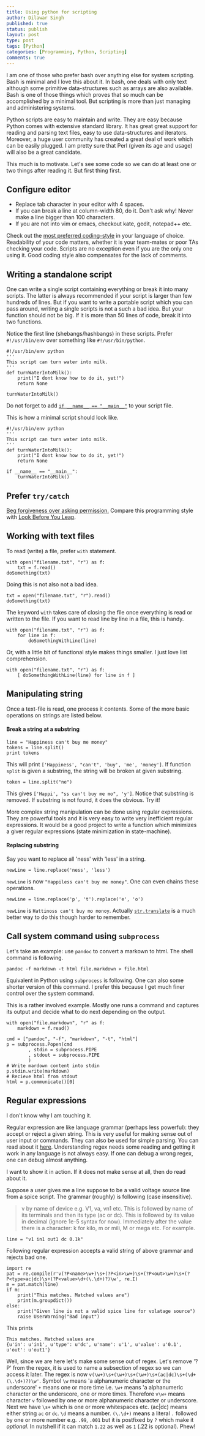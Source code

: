 ```yaml
---
title: Using python for scripting
author: Dilawar Singh
published: true
status: publish
layout: post
type: post
tags: [Python]
categories: [Programming, Python, Scripting]
comments: true
---
```


I am one of those who prefer bash over anything else for system scripting. Bash
is minimal and I love this about it. In bash, one deals with only text although
some primitive data-structures such as arrays are also available. Bash is one of
those things which proves that so much can be accomplished by a minimal tool.
But scripting is more than just managing and administering systems.

Python scripts are easy to maintain and write. They are easy because Python
comes with extensive standard library. It has great great support for reading
and parsing text files, easy to use data-structures and iterators. Moreover, a
huge user community has created a great deal of work which can be easily
plugged. I am pretty sure that Perl (given its age and usage) will also be a
great candidate.

This much is to motivate. Let's see some code so we can do at least one or two
things after reading it. But first thing first.

## Configure editor

- Replace tab character in your editor with 4 spaces.
- If you can break a line at column-width 80, do it. Don't ask why! Never make a
  line bigger than 100 characters.
- If you are not into vim or emacs, checkout kate, gedit, notepad++ etc.

Check out the [most preferred
coding-style](http://legacy.python.org/dev/peps/pep-0008/) in your language of
choice.  Readability of your code matters, whether it is your team-mates or poor
TAs checking your code.  Scripts are no exception even if you are the only one
using it. Good coding style also compensates for the lack of comments.

## Writing a standalone script

One can write a single script containing everything or break it into many
scripts. The latter is always recommended if your script is larger than few
hundreds of lines. But if you want to write a portable script which you can pass
around, writing a single scripts is not a such a bad idea. But your function
should not be big. If it is more than 50 lines of code, break it into two
functions.

Notice the first line (shebangs/hashbangs) in these scripts. Prefer `#!/usr/bin/env` 
over something like `#!/usr/bin/python`.

~~~
#!/usr/bin/env python
'''
This script can turn water into milk.
'''
def turnWaterIntoMilk():
    print("I dont know how to do it, yet!")
    return None

turnWaterIntoMilk()

~~~

Do not forget to add [`if __name__ == "__main__"`](http://stackoverflow.com/questions/419163/what-does-if-name-main-do)
to your script file.

This is how a minimal script should look like.

~~~
#!/usr/bin/env python
'''
This script can turn water into milk.
'''
def turnWaterIntoMilk():
    print("I dont know how to do it, yet!")
    return None

if __name__ == "__main__":
    turnWaterIntoMilk()

~~~

## Prefer `try/catch` 

[Beg forgiveness over asking permission.](http://programmers.stackexchange.com/questions/175655/python-forgiveness-vs-permission-and-duck-typing)
Compare this programming style with [Look Before You Leap](http://docs.python.org/2/glossary.html).

## Working with text files

To read (write) a file, prefer `with` statement.

~~~
with open("filename.txt", "r") as f:
    txt = f.read()
doSomething(txt)
~~~

Doing this is not also not a bad idea. 

~~~
txt = open("filename.txt", "r").read()
doSomething(txt)
~~~

The keyword `with` takes care of closing the file once everything is read or
written to the file. If you want to read line by line in a file, this is handy.


~~~
with open("filename.txt", "r") as f:
    for line in f:
        doSomethingWithLine(line)
~~~
Or, with a little bit of functional style makes things smaller. I just love list
comprehension.

~~~
with open("filename.txt", "r") as f:
    [ doSomethingWithLine(line) for line in f ]

~~~

## Manipulating string

Once a text-file is read, one process it contents. Some of the more basic
operations on strings are listed below.

#### Break a string at a substring

~~~~
line = "Happiness can't buy me money"
tokens = line.split()
print tokens
~~~~
This will print `['Happiness', "can't", 'buy', 'me', 'money']`. If function
`split` is given a substring, the string will be broken at given substring.

~~~
token = line.split("ne")
~~~

This gives `['Happi', "ss can't buy me mo", 'y']`. Notice that substring is
removed. If substring is not found, it does the obvious. Try it!

More complex string manipulation can be done using regular expressions. They are
powerful tools and it is very easy to write very inefficient regular
expressions. It would be a good project to write a function which minimizes a
giver regular expressions (state minimization in state-machine).

#### Replacing substring

Say you want to replace all 'ness' with 'less' in a string. 

~~~
newLine = line.replace('ness', 'less')
~~~
`newLine` is now `"Happiless can't buy me money"`. One can even chains these
operations.

~~~ 
newLine = line.replace('p', 't').replace('e', 'o') 
~~~ 

`newLine` is `Hattinoss can't buy mo monoy`. Actually
[`str.translate`](http://docs.python.org/2/library/stdtypes.html#str.translate)
is a much better way to do this though harder to remember.


## Call system command using `subprocess`

Let's take an example: use `pandoc` to convert a markown to html. The shell
command is following.

~~~
pandoc -f markdown -t html file.markdown > file.html
~~~

Equivalent in Python using `subprocess`  is following. One can also some
shorter version of this command. I prefer this because I get much finer control
over the system command. 

This is a rather involved example. Mostly one runs a command and captures its
output and decide what to do next depending on the output.

~~~
with open("file.markdown", "r" as f:
    markdown = f.read()

cmd = ["pandoc", "-f", "markdown", "-t", "html"]
p = subprocess.Popen(cmd
        , stdin = subprocess.PIPE
        , stdout = subprocess.PIPE
        )
# Write mardown content into stdin
p.stdin.write(markdown)
# Recieve html from stdout
html = p.communicate()[0]
~~~

## Regular expressions

I don't know why I am touching it.

Regular expression are like language grammar (perhaps less powerful): they
accept or reject a given string. This is very useful for making sense out of
user input or commands. They can also be used for simple parsing. You can read
about it [here](http://en.wikibooks.org/wiki/Regular_Expressions/Introduction).
Understanding regex needs some reading and getting it work in any language is
not always easy. If one can debug a wrong regex, one can debug almost anything.

I want to show it in action. If it does not make sense at all, then do read
about it.

Suppose a user gives me a line suppose to be a valid voltage source line from a
spice script. The grammar (roughly) is following (case insensitive).

> v by name of device e.g. V1, va, vn1 etc. This is followed by
> name of its terminals  and then its type (ac or dc). This is followed by its
> value in decimal (ignore 1e-5 syntax for now). Immediately after the value there
> is a character: k for kilo, m or mili, M or mega etc. For example.

~~~
line = "v1 in1 out1 dc 0.1k"
~~~

Following regular expression accepts a valid string of above grammar and rejects 
bad one.

~~~
import re
pat = re.compile(r'v(?P<name>\w+)\s+(?P<in>\w+)\s+(?P<out>\w+)\s+(?P<type>ac|dc)\s+(?P<value>\d+(\.\d+)?)\w', re.I)
m = pat.match(line)
if m:
    print("This matches. Matched values are")
    print(m.groupdict())
else:
    print("Given line is not a valid spice line for volatage source")
    raise UserWarning("Bad input")
~~~

This prints

~~~
This matches. Matched values are
{u'in': u'in1', u'type': u'dc', u'name': u'1', u'value': u'0.1', u'out': u'out1'}
~~~

Well, since we are here let's make some sense out of regex. Let's remove
'?P<someting>' from the regex, it is used to name a subsection of regex so we
can access it later. The regex is now
`v(\w+)\s+(\w+)\s+(\w+)\s+(ac|dc)\s+(\d+(\.\d+)?)\w'`.  Symbol `\w` means 'a
alphanumeric character or the underscore' `+` means one or more time i.e. `\w+`
means 'a alphanumeric character or the underscore, one or more times. Therefore
`v\w+` means character `v` followed by one or more alphanumeric character or
underscore. Next we have `\s+` which is one or more whitespaces etc. (ac|dc)
means either string `ac` or `dc`. `\d` means a number. `(\.\d+)` means a literal
`.` followed by one or more number e.g. `.99`, `.001` but it is postfixed by `?`
which make it _optional_. In nutshell if it can match `1.22` as well as `1` (.22
is optional). Phew!



